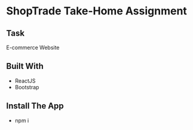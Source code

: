 # ShopTrade Take-Home Assignment
## Task

E-commerce Website

## Built With

- ReactJS
- Bootstrap

## Install The App

- npm i